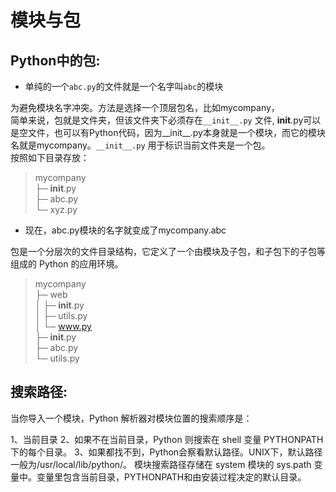 # 模块与包

## Python中的包:




* 单纯的一个`abc.py`的文件就是一个名字叫`abc`的模块


为避免模块名字冲突。方法是选择一个顶层包名，比如mycompany，  
简单来说，包就是文件夹，但该文件夹下必须存在`__init__.py` 文件, __init__.py可以是空文件，也可以有Python代码，因为__init__.py本身就是一个模块，而它的模块名就是mycompany。`__init__.py` 用于标识当前文件夹是一个包。     
按照如下目录存放：

> mycompany  
> ├─ __init__.py  
> ├─ abc.py  
> └─ xyz.py  
> 
* 现在，abc.py模块的名字就变成了mycompany.abc  

包是一个分层次的文件目录结构，它定义了一个由模块及子包，和子包下的子包等组成的 Python 的应用环境。

> mycompany  
>  ├─ web  
>  │  ├─ __init__.py  
>  │  ├─ utils.py  
>  │  └─ www.py  
>  ├─ __init__.py  
>  ├─ abc.py  
>  └─ utils.py  





## 搜索路径:
当你导入一个模块，Python 解析器对模块位置的搜索顺序是：

1、当前目录
2、如果不在当前目录，Python 则搜索在 shell 变量 PYTHONPATH 下的每个目录。
3、如果都找不到，Python会察看默认路径。UNIX下，默认路径一般为/usr/local/lib/python/。
模块搜索路径存储在 system 模块的 sys.path 变量中。变量里包含当前目录，PYTHONPATH和由安装过程决定的默认目录。